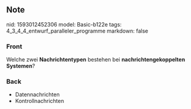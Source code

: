 ## Note
nid: 1593012452306
model: Basic-b122e
tags: 4_3_4_4_entwurf_paralleler_programme
markdown: false

### Front
Welche zwei <b>Nachrichtentypen</b> bestehen bei
<b>nachrichtengekoppelten Systemen</b>?

### Back
<ul>
  <li>Datennachrichten
  <li>Kontrollnachrichten
</ul>
